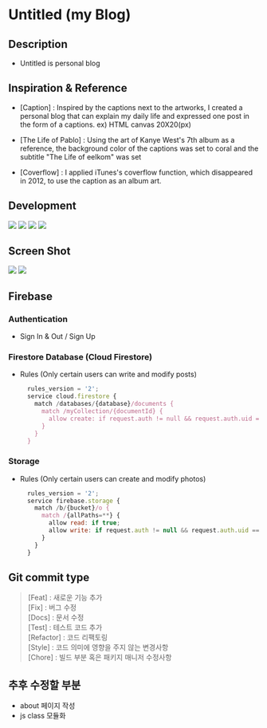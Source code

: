 # Untitled (my Blog)

## Description
- Untitled is personal blog

## Inspiration & Reference
- [Caption] : Inspired by the captions next to the artworks, I created a personal blog that can explain my daily life and expressed one post in the form of a captions. ex) HTML canvas 20X20(px)

- [The Life of Pablo] : Using the art of Kanye West's 7th album as a reference, the background color of the captions was set to coral and the subtitle "The Life of eelkom" was set

- [Coverflow] : I applied iTunes's coverflow function, which disappeared in 2012, to use the caption as an album art.

## Development
   <img src="https://img.shields.io/badge/html5-E34F26?style=for-the-badge&logo=html5&logoColor=white">  <img src="https://img.shields.io/badge/css-1572B6?style=for-the-badge&logo=css3&logoColor=white">  <img src="https://img.shields.io/badge/javascript-F7DF1E?style=for-the-badge&logo=javascript&logoColor=black">  <img src="https://img.shields.io/badge/firebase-FFCA28?style=for-the-badge&logo=firebase&logoColor=white">

## Screen Shot
<img src="https://github.com/eelkom/Untitled/assets/103271836/3f8fc408-6979-4b48-bed2-94fbac6c3d7d.png" />
<img src="https://github.com/eelkom/Untitled/assets/103271836/f783d096-520d-479a-bb3e-dbab7168a0ac.gif" />


## Firebase

### Authentication
- Sign In & Out / Sign Up

### Firestore Database (Cloud Firestore)
- Rules (Only certain users can write and modify posts)
  ```javascript
    rules_version = '2';
    service cloud.firestore {
      match /databases/{database}/documents {
        match /myCollection/{documentId} {
          allow create: if request.auth != null && request.auth.uid == '특정 사용자 UID';
        }
      }
    }
  ```
### Storage
- Rules (Only certain users can create and modify photos)
  ```javascript
    rules_version = '2';
    service firebase.storage {
      match /b/{bucket}/o {
        match /{allPaths=**} {
          allow read: if true;
          allow write: if request.auth != null && request.auth.uid == "특정 사용자 UID";
        }
      }
    }
  ```
## Git commit type

> [Feat] : 새로운 기능 추가  
> [Fix] : 버그 수정  
> [Docs] : 문서 수정  
> [Test] : 테스트 코드 추가  
> [Refactor] : 코드 리팩토링  
> [Style] : 코드 의미에 영향을 주지 않는 변경사항  
> [Chore] : 빌드 부분 혹은 패키지 매니저 수정사항  

## 추후 수정할 부분

- about 페이지 작성
- js class 모듈화

